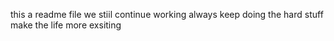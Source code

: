 this a readme file we stiil continue working always keep doing the hard stuff make the life more exsiting
